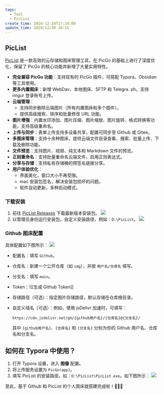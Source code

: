 ```yaml
---
tags:
  - Tool
  - PicList
create_time: 2024-12-28T17:34:00
update_time: 2024/12/30 16:15
---
```


## PicList

[PicList](https://piclist.cn/) 是一款高效的云存储和图床管理工具，在 PicGo 的基础上进行了深度优化，保留了 PicGo 的核心功能并新增了大量实用特性。

- **完全兼容 PicGo 功能**：支持现有的 PicGo 插件，可搭配 Typora、Obsidian 等工具使用。
- **更多内置图床**：新增 WebDav、本地图床、SFTP 和 Telegra. ph，支持 imgur 登录账号上传。
- **云端管理**：
    - 支持同步删除云端图片（所有内置图床和多个插件）。
    - 提供高级搜索、排序和批量修改 URL 功能。
- **图片增强**：内置水印添加、图片压缩、图片缩放、图片旋转、格式转换等功能，支持高级重命名。
- **上传与同步**：表单上传支持多设备共享，配置可同步至 Github 或 Gitee。
- **多图床管理**：支持十余种图床，提供云端文件目录查看、搜索、批量上传、下载及删除功能。
- **文件预览**：支持图片、视频、纯文本和 Markdown 文件的预览。
- **正则重命名**：支持批量重命名云端文件，启用正则表达式。
- **分享与存储**：支持私有存储桶的预签名链接分享。
- **用户体验优化**：
    - 界面美化，窗口大小不再受限。
    - mac 安装包签名，解决安装包损坏的问题。
    - 软件自动更新，多种启动模式。

### 下载安装

1. 前往 [PicList Releases](https://github.com/Kuingsmile/PicList/releases) 下载最新版本安装包。
   ![](https://cdn.jsdelivr.net/gh/xihuanxiaorang/img2/202412161736853.png)
2. 以管理员身份运行安装包，自定义安装路径，例如：`D:\PicList`。
   ![](https://cdn.jsdelivr.net/gh/xihuanxiaorang/img2/202412161737375.png)

### Github 图床配置

具体配置如下图所示：
![](https://cdn.jsdelivr.net/gh/xihuanxiaorang/img2/202412161737784.png)
- 配置名：填写 `Github`。
- 仓库名：新建一个公开仓库（如 `img`），并按 `用户名/仓库名` 填写。
- 分支名：填写 `main`。
- Token：![[生成 Github Token]]
- 存储路径（可选）：指定图片存储路径，默认存储在仓库根目录。
- 自定义域名（可选）：例如，使用 jsDelivr 加速时，可填写：

	```
	https://cdn.jsdelivr.net/gh/{github用户名}/{仓库名}@{分支名}/
	```

	其中 `{github用户名}`、`{仓库名}` 和 `{分支名}` 分别为你的 Github 用户名、仓库名和分支名。

## 如何在 Typora 中使用？

1. 打开 Typora 设置，进入 **图像** 配置。
2. 将上传服务设置为 `PicGo(app)`。
3. 填写 PicList 的安装路径，如：`D:\PicList\PicList.exe`。如下图所示：
   ![](https://cdn.jsdelivr.net/gh/xihuanxiaorang/img2/202412161738076.png)

至此，基于 Github 和 PicList 的个人图床就搭建完成啦！🎉🎉🎉
